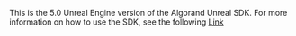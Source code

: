 This is the 5.0 Unreal Engine version of the Algorand Unreal SDK. For more information on how to use the SDK, see the following [Link](https://github.com/ShoshaDev/Algorand-Unreal-Engine-SDK/blob/master/Algorand%20Unreal%20SDK%20Documentation.md)
